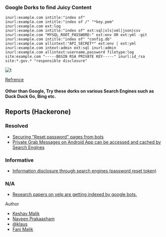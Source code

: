 ### Google Dorks to find Juicy Content

`inurl:example.com intitle:"index of"` <br>
`inurl:example.com intitle:"index of /" "*key.pem"` <br>
`inurl:example.com ext:log` <br>
`inurl:example.com intitle:"index of" ext:sql|xls|xml|json|csv` <br>
`inurl:example.com "MYSQL_ROOT_PASSWORD:" ext:env OR ext:yml -git` <br>
`inurl:example.com intitle:"index of" "config.db"` <br>
`inurl:example.com allintext:"API_SECRET*" ext:env | ext:yml` <br>
`inurl:example.com intext:admin ext:sql inurl:admin` <br>
`inurl:example.com allintext:username,password filetype:log` <br>
`site:example.com "-----BEGIN RSA PRIVATE KEY-----" inurl:id_rsa`<br>
`site:*.gov.* "responsible disclosure"`<br>

![t](https://miro.medium.com/max/550/1*N9W6DfGA6wxgKTiywV9aUA.png) <br>


[Refrence](https://blog.usejournal.com/how-recon-helped-samsung-protect-their-production-repositories-of-samsungtv-ecommerce-estores-4c51d6ec4fdd)


#### Other than Google, Try these dorks on various Search Engines such as Duck Duck Go, Bing etc.

## Reports (Hackerone)

### Resolved

- [Securing "Reset password" pages from bots](https://hackerone.com/reports/43807)
- [Private Grab Messages on Android App can be accessed and cached by Search Engines](https://hackerone.com/reports/221558)

### Informative

- [Information disclosure through search engines (password reset token)](https://hackerone.com/reports/322988)

### N/A

- [Research papers on yelp are getting indexed by google bots.](https://hackerone.com/reports/207435)


Author 
- [Keshav Malik](twitter.com/g0t_rOoT_) <br>
- [Naveen Prakaasham](twitter.com/NPrakaasham) <br>
- [@klaus](https://twitter.com/klaus_dev)
- [Fani Malik](https://twitter.com/fanimalikhack)
